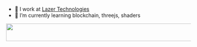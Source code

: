 <!--
**march213/march213** is a ✨ _special_ ✨ repository because its `README.md` (this file) appears on your GitHub profile.

Here are some ideas to get you started:

- 🔭 I’m currently working on ...
- 🌱 I’m currently learning ...
- 👯 I’m looking to collaborate on ...
- 🤔 I’m looking for help with ...
- 💬 Ask me about ...
- 📫 How to reach me: ...
- 😄 Pronouns: ...
- ⚡ Fun fact: ...
-->

- 🔭 I work at <a href="https://lazertechnologies.com/" target="_blank" rel="noopener noreferrer">Lazer Technologies</a>
- 🌱 I’m currently learning blockchain, threejs, shaders


<div>
  <img src="https://spotify-playing-now-readme-five.vercel.app/api/now-playing" width="540" height="48">
</div>
